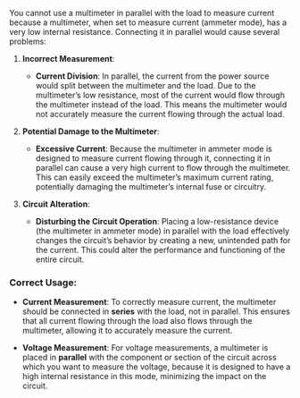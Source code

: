 You cannot use a multimeter in parallel with the load to measure current because a multimeter, when set to measure current (ammeter mode), has a very low internal resistance. Connecting it in parallel would cause several problems:

1. **Incorrect Measurement**:
   - **Current Division**: In parallel, the current from the power source would split between the multimeter and the load. Due to the multimeter’s low resistance, most of the current would flow through the multimeter instead of the load. This means the multimeter would not accurately measure the current flowing through the actual load.

2. **Potential Damage to the Multimeter**:
   - **Excessive Current**: Because the multimeter in ammeter mode is designed to measure current flowing through it, connecting it in parallel can cause a very high current to flow through the multimeter. This can easily exceed the multimeter’s maximum current rating, potentially damaging the multimeter’s internal fuse or circuitry.

3. **Circuit Alteration**:
   - **Disturbing the Circuit Operation**: Placing a low-resistance device (the multimeter in ammeter mode) in parallel with the load effectively changes the circuit’s behavior by creating a new, unintended path for the current. This could alter the performance and functioning of the entire circuit.

### Correct Usage:
- **Current Measurement**: To correctly measure current, the multimeter should be connected in **series** with the load, not in parallel. This ensures that all current flowing through the load also flows through the multimeter, allowing it to accurately measure the current.

- **Voltage Measurement**: For voltage measurements, a multimeter is placed in **parallel** with the component or section of the circuit across which you want to measure the voltage, because it is designed to have a high internal resistance in this mode, minimizing the impact on the circuit.
